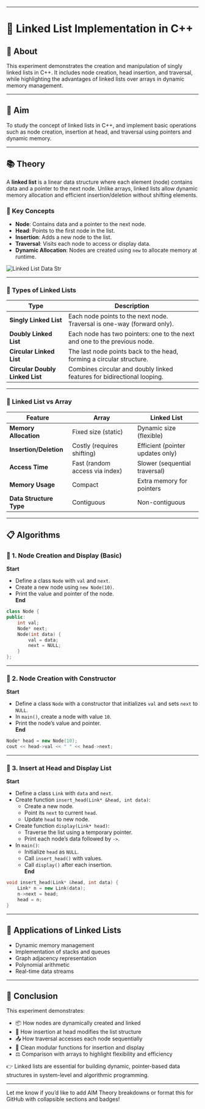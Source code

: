 

---

# 🔗 Linked List Implementation in C++

## 📘 About  
This experiment demonstrates the creation and manipulation of singly linked lists in C++. It includes node creation, head insertion, and traversal, while highlighting the advantages of linked lists over arrays in dynamic memory management.

---

## 🎯 Aim  
To study the concept of linked lists in C++, and implement basic operations such as node creation, insertion at head, and traversal using pointers and dynamic memory.

---

## 📚 Theory  
A **linked list** is a linear data structure where each element (node) contains data and a pointer to the next node. Unlike arrays, linked lists allow dynamic memory allocation and efficient insertion/deletion without shifting elements.

### 🔑 Key Concepts  
- **Node**: Contains data and a pointer to the next node.  
- **Head**: Points to the first node in the list.  
- **Insertion**: Adds a new node to the list.  
- **Traversal**: Visits each node to access or display data.  
- **Dynamic Allocation**: Nodes are created using `new` to allocate memory at runtime.

  
![Linked List Data Str](https://github.com/user-attachments/assets/f4f6e312-7e3f-442a-a6bc-339ae09509a8)

---

### 🧬 Types of Linked Lists

| Type                          | Description                                                                 |
|-------------------------------|-----------------------------------------------------------------------------|
| **Singly Linked List**        | Each node points to the next node. Traversal is one-way (forward only).     |
| **Doubly Linked List**        | Each node has two pointers: one to the next and one to the previous node.   |
| **Circular Linked List**      | The last node points back to the head, forming a circular structure.        |
| **Circular Doubly Linked List** | Combines circular and doubly linked features for bidirectional looping.     |

---

### 🔁 Linked List vs Array

| Feature               | Array                          | Linked List                         |
|-----------------------|--------------------------------|-------------------------------------|
| **Memory Allocation** | Fixed size (static)            | Dynamic size (flexible)             |
| **Insertion/Deletion**| Costly (requires shifting)     | Efficient (pointer updates only)    |
| **Access Time**       | Fast (random access via index) | Slower (sequential traversal)       |
| **Memory Usage**      | Compact                        | Extra memory for pointers           |
| **Data Structure Type**| Contiguous                    | Non-contiguous                      |

---

## 📋 Algorithms

### 🧾 1. Node Creation and Display (Basic)

**Start**  
- Define a class `Node` with `val` and `next`.  
- Create a new node using `new Node(10)`.  
- Print the value and pointer of the node.  
**End**

```cpp
class Node {
public:
    int val;
    Node* next;
    Node(int data) {
        val = data;
        next = NULL;
    }
};
```

---

### 🧾 2. Node Creation with Constructor

**Start**  
- Define a class `Node` with a constructor that initializes `val` and sets `next` to `NULL`.  
- In `main()`, create a node with value `10`.  
- Print the node’s value and pointer.  
**End**

```cpp
Node* head = new Node(10);
cout << head->val << " " << head->next;
```

---

### 🧾 3. Insert at Head and Display List

**Start**  
- Define a class `Link` with `data` and `next`.  
- Create function `insert_head(Link* &head, int data)`:
  - Create a new node.
  - Point its `next` to current `head`.
  - Update `head` to new node.
- Create function `display(Link* head)`:
  - Traverse the list using a temporary pointer.
  - Print each node’s data followed by `->`.
- In `main()`:
  - Initialize `head` as `NULL`.
  - Call `insert_head()` with values.
  - Call `display()` after each insertion.  
**End**

```cpp
void insert_head(Link* &head, int data) {
    Link* n = new Link(data);
    n->next = head;
    head = n;
}
```

---

## 🚀 Applications of Linked Lists

- Dynamic memory management  
- Implementation of stacks and queues  
- Graph adjacency representation  
- Polynomial arithmetic  
- Real-time data streams

---

## 🧠 Conclusion

This experiment demonstrates:

- 📦 How nodes are dynamically created and linked  
- 🔁 How insertion at head modifies the list structure  
- 📤 How traversal accesses each node sequentially  
- 🧼 Clean modular functions for insertion and display  
- ⚖️ Comparison with arrays to highlight flexibility and efficiency

👉 Linked lists are essential for building dynamic, pointer-based data structures in system-level and algorithmic programming.

---

Let me know if you’d like to add AIM Theory breakdowns or format this for GitHub with collapsible sections and badges!
